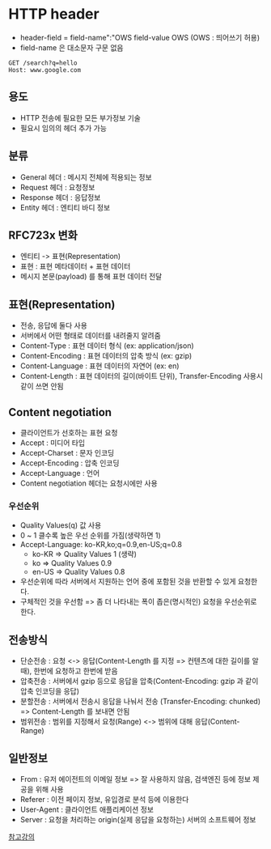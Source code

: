 # HTTP header
- header-field = field-name":"OWS field-value OWS (OWS : 띄어쓰기 허용)
- field-name 은 대소문자 구문 없음
```
GET /search?q=hello
Host: www.google.com
```

## 용도
- HTTP 전송에 필요한 모든 부가정보 기술
- 필요시 임의의 헤더 추가 가능

## 분류
- General 헤더 : 메시지 전체에 적용되는 정보
- Request 헤더 : 요청정보
- Response 헤더 : 응답정보
- Entity 헤더 : 엔티티 바디 정보

## RFC723x 변화
- 엔티티 -> 표현(Representation)
- 표현 : 표현 메타데이터 + 표현 데이터
- 메시지 본문(payload) 를 통해 표현 데이터 전달

## 표현(Representation)
- 전송, 응답에 둘다 사용
- 서버에서 어떤 형태로 데이터를 내려줄지 알려줌
- Content-Type : 표현 데이터 형식 (ex: application/json)
- Content-Encoding : 표현 데이터의 압축 방식 (ex: gzip)
- Content-Language : 표현 데이터의 자연어 (ex: en)
- Content-Length : 표현 데이터의 길이(바이트 단위), Transfer-Encoding 사용시 같이 쓰면 안됨

## Content negotiation
- 클라이언트가 선호하는 표현 요청
- Accept : 미디어 타입
- Accept-Charset : 문자 인코딩
- Accept-Encoding : 압축 인코딩
- Accept-Language : 언어
- Content negotiation 헤더는 요청시에만 사용

### 우선순위
- Quality Values(q) 값 사용
- 0 ~ 1 클수록 높은 우선 순위를 가짐(생략하면 1)
- Accept-Language: ko-KR,ko;q=0.9,en-US;q=0.8
  - ko-KR => Quality Values 1 (생략)
  - ko => Quality Values 0.9
  - en-US => Quality Values 0.8
- 우선순위에 따라 서버에서 지원하는 언어 중에 포함된 것을 반환할 수 있게 요청한다.
- 구체적인 것을 우선함 => 좀 더 나타내는 폭이 좁은(명시적인) 요청을 우선순위로 한다.

## 전송방식
- 단순전송 : 요청 <-> 응답(Content-Length 를 지정 => 컨텐츠에 대한 길이를 알때), 한번에 요청하고 한번에 받음
- 압축전송 : 서버에서 gzip 등으로 응답을 압축(Content-Encoding: gzip 과 같이 압축 인코딩을 응답)
- 분할전송 : 서버에서 전송시 응답을 나눠서 전송 (Transfer-Encoding: chunked) => Content-Length 를 보내면 안됨
- 범위전송 : 범위를 지정해서 요청(Range) <-> 범위에 대해 응답(Content-Range)

## 일반정보
- From : 유저 에이전트의 이메일 정보 => 잘 사용하지 않음, 검색엔진 등에 정보 제공을 위해 사용
- Referer : 이전 페이지 정보, 유입경로 분석 등에 이용한다
- User-Agent : 클라이언트 애플리케이션 정보
- Server : 요청을 처리하는 origin(실제 응답을 요청하는) 서버의 소프트웨어 정보

[참고강의](https://www.inflearn.com/course/http-%EC%9B%B9-%EB%84%A4%ED%8A%B8%EC%9B%8C%ED%81%AC)